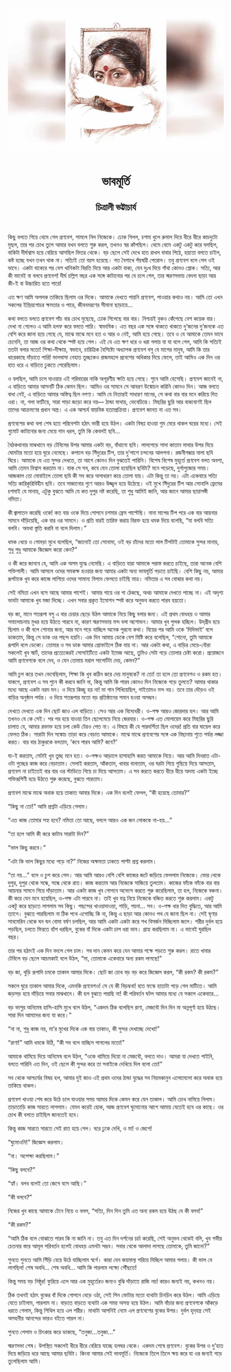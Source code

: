 <div align=center> <img src="../../metadata/images/rabibasariya/ভাবমূর্তি-চিত্রালী-ভট্টাচার্য.jpg" align="center"></div><br><h1 align=center>ভাবমূর্তি</h1>
<h2 align=center>চিত্রালী ভট্টাচার্য</h2><br>

কিছু বলতে গিয়ে থেমে গেল প্রণবেশ, সামলে নিল নিজেকে। ঢোক গিলল, চশমা খুলে রুমাল দিয়ে ধীরে ধীরে কাচদুটো মুছল, তার পর চোখ তুলে আবার যখন বলতে শুরু করল, তখনও স্বর কাঁপছিল। থেমে থেমে একটু একটু করে বলছিল, বাকিটা দীর্ঘশ্বাস হয়ে বেরিয়ে আসছিল ভিতর থেকে। বড় ছেলে সেই দেখে হাত রাখল বাবার পিঠে, হয়তো বলতে চাইল, কষ্ট হচ্ছে যখন তখন থাক না। সত্যিই তো বয়স হয়েছে। গত বৈশাখে পঁয়ষট্টি পেরোল। তবু প্রণবেশ বলে গেল ওই ভাবে। একটা বাক্যের পর বেশ খানিকটা বিরতি দিয়ে আর একটা বাক্য, যেন দুঃখ দিয়ে গাঁথা কোনও শ্লোক। সত্যি, আর কী ভাবেই বা বলবে প্রণবেশ! দীর্ঘ চল্লিশ বছর এক সঙ্গে কাটানোর পর যে চলে গেল, তার স্মরণসভায় বেদনা ছাড়া আর কী-ই বা উচ্চারিত হতে পারে!

এত ক্ষণ আমি অপলক তাকিয়ে ছিলাম ওর দিকে। আমাকে দেখতে পায়নি প্রণবেশ, পাওয়ার কথাও নয়। আমি তো এখন সকলের ইন্দ্রিয়গোচর ক্ষমতার ও পারে, জীবনমরণের সীমানা ছাড়ায়ে...

কথা বলতে বলতে প্রণবেশ পাঁচ বার চোখ মুছেছে, ঢোক গিলেছে বার বার। নিশ্চয়ই বুকও কেঁপেছে বেশ কয়েক বার। দেখা না গেলেও এ আমি হলফ করে বলতে পারি। স্বাভাবিক। এত বছর এক সঙ্গে থাকতে থাকতে দু’জনের দু’জনকে এত বেশি করে জানা হয়ে গেছে যে, মাঝে মাঝে মনে হত ও আর ও নেই, আমি হয়ে গেছে। তবে ও যে আমাকে তেমন ভাবে চেনেনি, তা আজ ওর কথা থেকে স্পষ্ট হয়ে গেল। এই যে এত ক্ষণ ধরে ও ধরা গলায় যা যা বলে গেল, আমি কি সত্যিই ততটা বলার মতো! শিক্ষা-দীক্ষায়, স্বভাবে, চারিত্রিক বৈশিষ্ট্যে অধ্যাপক প্রণবেশ বসু যে মাপের মানুষ, আমি কি তার ধারেকাছে দাঁড়াতে পারি! ভালবাসা নেহাত তুচ্ছকেও রাজমহলে প্রবেশের অধিকার দিয়ে ফেলে, তাই আমিও এক দিন ওর হাত ধরে এ বাড়িতে ঢুকতে পেরেছিলাম।

ও বলছিল, আমি চলে যাওয়ায় এই পরিবারের নাকি অপূরণীয় ক্ষতি হয়ে গেছে। শুনে আমি হেসেছি। প্রণবেশ জানেই না, এ বাড়িতে আমার আসনটি ঠিক কেমন ছিল। আমিও ওর সামনে সে আবরণ উন্মোচন করিনি কোনও দিন। আজ বলতে বাধা নেই, এ বাড়িতে আমার অস্তিত্ব ছিল নগণ্য। আমি যে নিতান্তই সাধারণ মানের, সে কথা বার বার মনে করিয়ে দিত ওরা। না, গলা ফাটিয়ে, সারা পাড়া জড়ো করে নয়— ঠান্ডা মাথায়, ভেবেচিন্তে। মিছরির ছুরি আর বাক্যবাণই ছিল তাদের আক্রমণের প্রধান অস্ত্র। এ এক আশ্চর্য স্নায়বিক হত্যাপ্রক্রিয়া। প্রণবেশ জানত না এত সব।

প্রণবেশের কথা বলা শেষ হতে পরিবেশটা হঠাৎ ভারী হয়ে উঠল। একটা বিষণ্ণ হাওয়া গুম মেরে থাকল ঘরের মধ্যে। সেই গুমোট কাটানোর জন্য মেয়ে গান ধরল, তুমি কি কেবলই ছবি...

বৈঠকখানার মাঝখানে বড় টেবিলের উপর আমার একটা বড়, বাঁধানো ছবি। লালপেড়ে সাদা কাতান মাথার উপর দিয়ে ঘোমটার মতো হয়ে ঘুরে নেমেছে। কপালে বড় সিঁদুরের টিপ, তার দু’পাশে চন্দনের আলপনা। রজনীগন্ধার মালা ছবি ঘিরে। আমাকে যে এত সুন্দর দেখতে, তা আগে কোনও দিন বুঝতেই পারিনি। বিশেষ বিশেষ মুহূর্তে প্রণবেশ বলত অবশ্য, আমি তেমন বিশ্বাস করতাম না। যাক সে সব, কবে যেন তোলা হয়েছিল ছবিটা? মনে পড়েছে, দুর্গাপুজোর সময়। আজকাল তো মোবাইলে তোলা ছবি কী সব করে অসাধারণ করে তোলা যায়। এটা কিন্তু তা নয়। এটা একেবারে সত্যি সত্যি কারিকুরিবিহীন ছবি। তবে সাজানোর গুণে আরও উজ্জ্বল হয়ে উঠেছে। ওই মুখে সিঁদুরের টিপ আর সোনালি ফ্রেমের চশমাই যে মানায়, এটুকু বুঝতে আমি যে কত দুপুর নষ্ট করেছি, তা শুধু আমিই জানি, আর জানে আমার ছায়াসঙ্গী নমিতা।

কী জ্বালাতন করেছি ওকে! কত বার ওকে দিয়ে গোপনে চশমার ফ্রেম পাল্টেছি। নানা মাপের টিপ পরে এক বার আয়নার সামনে দাঁড়িয়েছি, এক বার ওর সামনে। ও প্রতি বারই তারিফ করায় বিরক্ত হয়ে ধমক দিয়ে বলেছি, “যা বলবি সত্যি বলবি। অযথা স্তুতি করবি না বলে দিলাম।”

ধমক খেয়ে ও গোমড়া মুখে বলেছিল, “জানোই তো সোনামা, ওই বড় চাঁদের মতো লাল টিপটাই তোমাকে সুন্দর মানায়, শুধু শুধু আমাকে জিজ্ঞেস করো কেন?”

ও কী করে জানবে যে, আমি এক অসম যুদ্ধে নেমেছি। এ বাড়িতে যারা আমাকে পরাস্ত করতে চাইছে, তারা অনেক বেশি শক্তিশালী। আমি আসলে ওদের সমকক্ষ হওয়ার জন্য আমার একটা অন্য ভাবমূর্তি গড়তে চাইছি। বেশি কিছু নয়, আমার রূপটাকে খুব করে কাজে লাগিয়ে ওদের সামান্য বিপদে ফেলতে
চাইছি মাত্র। নমিতার এ সব বোঝার কথা নয়।

সেই নমিতা এখন বসে আছে আমার পাশেই। আমার গায়ে ওর গা ঠেকছে, অথচ আমাকে দেখতে পাচ্ছে না। এই অদৃশ্য ভাবটা আমাকে খুব মজা দিচ্ছে। এখন সবার প্রকৃত ইমোশন স্পষ্ট করে অনুভব করতে পারব হয়তো।

বড় জা, মানে শতরূপা বসু এ বার চেয়ার ছেড়ে উঠল আমাকে নিয়ে কিছু বলার জন্য। এই প্রথম বোধহয় ও আমার সমালোচনায় মুখর হয়ে উঠতে পারবে না, কারণ স্মরণসভায় মন্দ বলা অশোভন। আমার খুব পুলক হচ্ছিল। উদ্‌গ্রীব হয়ে ছিলাম ও কী বলে শোনার জন্য, আর মনে পড়ে যাচ্ছিল অনেক পুরনো কথা। বিয়ের পর আমি ওকে ‘দিদিভাই’ বলে ডাকতাম, কিন্তু সে ডাক ওর পছন্দ হয়নি। এক দিন আমায় ডেকে বেশ মিষ্টি করে বলেছিল, “শোনো, তুমি আমাকে রূপাদি বলে ডেকো। তোমার ও সব ডাক আমার প্রোফাইলে ঠিক যায় না। আর একটা কথা, এ বাড়ির মেয়ে-বৌরা সকলেই খুব স্মার্ট, তাদের প্রত্যেকেরই সোসাইটিতে একটা ইমেজ আছে, তুমিও সেটা গড়ে তোলার চেষ্টা করো। প্রয়োজনে আমি প্রণবেশকে বলে দেব, ও যেন তোমায় মরাল সাপোর্টটা দেয়, কেমন?”

আমি চুপ করে তখন ভেবেছিলাম, শিক্ষা কি খুব কঠিন করে দেয় মানুষকে? না তো! তা হলে তো প্রণবেশও ও রকম হত। যাকগে, প্রণবেশ এ সব শুনে কী করবে জানি না, কিন্তু আমি কি পারব কোনও দিন নিজেকে গড়ে তুলতে? আমার থাকার মধ্যে আছে একটা নরম মন। ও দিয়ে কিচ্ছু হয় না! মা গান শিখিয়েছিল, গাইতামও মন্দ নয়। তবে তার দৌড়ও ওই বাড়ির অনুষ্ঠান পর্যন্ত। ও দিয়ে শতরূপার মতো বড় প্রতিষ্ঠানের সমান হওয়া অসম্ভব।

দেখতে দেখতে এক দিন ছোট জাও এল বাড়িতে। সেও আর এক বিদ্যেধরী। ও-পক্ষ আরও জোরদার হল। আর আমি তখনও যে কে সেই। পর পর হয়ে যাওয়া তিন ছেলেমেয়ে নিয়ে জেরবার। ও-পক্ষ এত মোলায়েম করে মিছরির ছুরি চালাত যে, আমার রক্তাক্ত হয়ে চলা কেউ টেরও পেত না। এ বিষয়ে কী যে পারদর্শিতা ছিল ওদের! প্রতি বার ঘায়েল করে ফেলত ঠিক। সারাটা দিন সঙ্কোচ তাড়া করে বেড়াত আমাকে। মাঝে মাঝে প্রণবেশের সঙ্গে এক বিছানায় শুতে পর্যন্ত লজ্জা করত। বার বার ঠাকুরকে বলতাম, ‘কবে পারব আমি? কবে?’

যা-ই করতাম, সেটাই খুব তুচ্ছ মনে হত। ও-পক্ষও আড়ালে হাসাহাসি করত আমাকে নিয়ে। আর আমি দিনরাত এটা-ওটা গুচ্ছের কাজ করে বেড়াতাম। সেলাই করতাম, আঁকতাম, খাবার বানাতাম, ওর ঘরটা গিয়ে গুছিয়ে দিয়ে আসতাম, প্রণবেশ না চাইতেই বার বার ওর স্টাডিতে গিয়ে চা দিয়ে আসতাম। এ সব করতে করতে ধীরে ধীরে অদম্য একটা ইচ্ছে শক্তিরূপিণী হয়ে উঠতে শুরু করেছে, বুঝতে পারতাম।

প্রণবেশ মাঝে মাঝে অবাক হয়ে তাকাত আমার দিকে। এক দিন বলেই ফেলল, “কী হয়েছে তোমার?”

“কিছু না তো!” আমি প্রশ্নটা এড়িয়ে গেলাম।

“এত কাজ তোমার সহ্য হবে? নমিতা তো আছে, বললে আরও এক জন লোককে না-হয়...”

“তা হলে আমি কী করে কাটাব সারাটা দিন?”

“ভাল কিছু করবে।”

“এটা কি ভাল কিছুর মধ্যে পড়ে না?” নিজের অক্ষমতা ঢাকতে পাল্টা প্রশ্ন করলাম।

“তা নয়...” বলে ও চুপ করে গেল। আর আমি আরও বেশি বেশি কাজের জটে জড়িয়ে ফেললাম নিজেকে। ভোর থেকে দুপুর, দুপুর থেকে সন্ধে, সন্ধে থেকে রাত। কাজ করতাম আর নিজেকে সাজিয়ে তুলতাম। কাজের ফাঁকে ফাঁকে বার বার আয়নার সামনে গিয়ে দাঁড়াতাম। আর একটা কাজ খুব গোপনে অভ্যেস করতে শুরু করেছিলাম, তা হল, নিজেকে বঞ্চনা। কী করে যেন মনে হয়েছিল, ও-পক্ষ এটা পারবে না। তাই খুব যত্ন নিয়ে নিজেকে বঞ্চিত করতে শুরু করলাম। একটু একটু করে ছাড়তে লাগলাম সব কিছু। পছন্দের খাওয়াদাওয়া, শাড়ি, গয়না... সব। ও-পক্ষ ধার দিত বুদ্ধিতে, আর আমি ত্যাগে। বুঝতে পারছিলাম না ঠিক পথে এগোচ্ছি কি না, কিন্তু এ ছাড়া আর কোনও পথ যে জানা ছিল না। সেই ঘৃণার সাবমেরিন থেকে ঘন ঘন বোমা বর্ষণ চলছিল, আর আমি একটা একটা করে শখ বিসর্জন দিচ্ছিলাম জলে। শরীর দুর্বল হয়ে পড়ছিল, চলতে ফিরতে হাঁপ ধরছিল, বুকের বাঁ দিকে একটা চাপ ধরা ভাব। গ্রাহ্য করছিলাম না। এ ভাবেই ঘুরছিল বছর।

তার পর হঠাৎই এক দিন বদলে গেল চাল। সব দান কেমন করে যেন আমার পক্ষে পড়তে শুরু করল। রাতে খাবার টেবিলে বড় ছেলে আচমকাই বলে উঠল, “মা, তোমাকে একেবারে অন্য রকম লাগছে!”

বড় জা, থুড়ি রূপাদি চমকে তাকাল আমার দিকে। ছোট জা চোখ বড় বড় করে জিজ্ঞেস করল, “কী রকম? কী রকম?”

সকলে ঘুরে তাকাল আমার দিকে, এমনকি প্রণবেশও! সে যে কী বিড়ম্বনা! হাত ফস্কে হাতাটা পড়ে গেল মাটিতে। আমি জড়সড় হয়ে দাঁড়িয়ে সবার মাঝখানে। কী হল বুঝতে পারছি না! কী পরিবর্তন ঘটল আমার মধ্যে যে সকলে একেবারে...

বড় ভাশুর অনিমেষ হাসি-হাসি মুখে বলে উঠল, “একদম ঠিক বলেছিস রাণা, মেজবৌ দিন দিন মা অন্নপূর্ণা হয়ে উঠছে। সারা দিন আমাদের জন্য যা করে।”

“না না, শুধু কাজ নয়, মা’র মুখের দিকে এক বার তাকাও, কী সুন্দর দেখাচ্ছে দেখো!”

“রাণা!” আমি ধমকে উঠি, “কী সব বলে যাচ্ছিস পাগলের মতো!”

আমাকে থামিয়ে দিয়ে অনিমেষ বলে উঠল, “ওকে থামিয়ে দিয়ো না মেজবৌ, বলতে দাও। আমরা যা দেখতে পাইনি, বলতে পারিনি এত দিন, ওই ছেলে কী সুন্দর করে তা সবাইকে দেখিয়ে দিল বলো তো!”

সব থেকে আশ্চর্যের বিষয় হল, আমার দুই জাও এই প্রথম ওদের ঠান্ডা যুদ্ধের সব নিয়মকানুন এলোমেলো করে অবাক হয়ে তাকিয়ে থাকল।

প্রণবেশ খাওয়া শেষ করে উঠে চলে যাওয়ার সময় আমার দিকে কেমন করে যেন তাকাল। আমি চোখ নামিয়ে নিলাম। তাড়াতাড়ি কাজ সারতে লাগলাম। যেমন করেই হোক, আজ প্রণবেশ ঘুমোনোর
আগে আমায় যেতেই হবে ওর কাছে। ওর চোখ কী বলতে চাইছিল
জানতেই হবে।

কিন্তু কাজ সারতে সারতে সেই রাত হয়ে গেল। ঘরে ঢুকে দেখি, ও মা! ও জেগে!

“ঘুমোওনি!” জিজ্ঞেস করলাম।

“না। অপেক্ষা করছিলাম।”

“কিছু বলবে?”

“হ্যাঁ। বলব বলেই তো জেগে বসে আছি।”

“কী বলবে?”

নিজের খুব কাছে আমাকে টেনে নিয়ে ও বলল, “সত্যি, দিন দিন তুমি এত অন্য রকম হয়ে উঠছ যে
কী বলব!”

“কী রকম?”

“আমি ঠিক বলে বোঝাতে পারব কি না জানি না। তবু এত দিন দর্শনের চর্চা করেছি, সেই অনুভব থেকেই বলি, খুব গভীর চেতনার স্তরে আমূল পরিবর্তন হলেই বোধহয় এমনটা সম্ভব। সবার থেকে আলাদা লাগছে তোমাকে, তুমি জানো?”

শুনতে শুনতে আমি সিঁড়ি বেয়ে উঠে যাচ্ছিলাম স্বর্গে। কারা যেন জয়মাল্য পরিয়ে দিচ্ছিল আমার গলায়। কী ভাল যে লাগছিল! শেষ অবধি... শেষ অবধি... আমি কি পারলাম লক্ষ্যে পৌঁছতে!

কিন্তু সময় বড় নিষ্ঠুর! ফুরিয়ে এলে আর এক মুহূর্তেরও জন্যও বুঝি দাঁড়াতে রাজি নয়! কারও জন্যই নয়, কখনও নয়।

ঠিক তখনই হঠাৎ বুকের বাঁ দিকে গোপনে বেড়ে ওঠা, সেই পিন ফোটার মতো ব্যথাটা চিনচিন করে উঠল। আমি এড়িয়ে যেতে চাইলাম, পারলাম না। বাড়তে বাড়তে ব্যথাটা এক সময় অসহ্য হয়ে উঠল। আমি বাঁচার জন্য প্রণবেশকে আঁকড়ে ধরতে গেলাম, কিন্তু শিথিল হয়ে এল শরীর। মাথাটা আপনিই নেমে এল প্রণবেশের বুকের উপর। দুর্বল হৃদ্‌যন্ত্র সেই অসহনীয় আনন্দের ভারও বইতে পারল না।

শুনতে পেলাম ও চিৎকার করে ডাকছে, “তনুজা...তনুজা...”



স্মরণসভা শেষ। উপস্থিত সকলেই ধীরে ধীরে বেরিয়ে যাচ্ছে হলঘর থেকে। একদম শেষে প্রণবেশ। বুকের উপর ও দু’হাত দিয়ে জড়িয়ে ধরে আছে আমার ছবিটা। কিংবা আমার সেই ভাবমূর্তি। নিজেকে তিলে তিলে ক্ষয় করে যা ওর জন্যই গড়ে তুলেছিলাম আমি।

